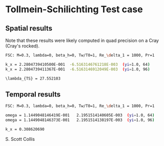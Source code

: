 # Tollmein-Schilichting Test case

## Spatial results

Note that these results were likely computed in quad precision on
a Cray (Cray's rocked).

```bash
FSC: M=0.3, lambda=0, beta_h=0, Tw/T0=1, Re_\delta_1 = 1000, Pr=1

k_x = 2.2804739410500E-001  -6.5163146761218E-003  (yi=1.0, 64)
k_x = 2.2804739411367E-001  -6.5163146912049E-003  (yi=1.0, 96)

\lambda_{TS} = 27.552103
```

## Temporal results

```bash
FSC: M=0.3, lambda=0, beta_h=0, Tw/T0=1, Re_\delta_1 = 1000, Pr=1

omega = 1.1449048146419E-001   2.1951514140605E-003  (yi=1.0, 64)
omega = 1.1449048146373E-001   2.1951514138197E-003  (yi=1.0, 96)

k_x = 0.308620690
```

S. Scott Collis
